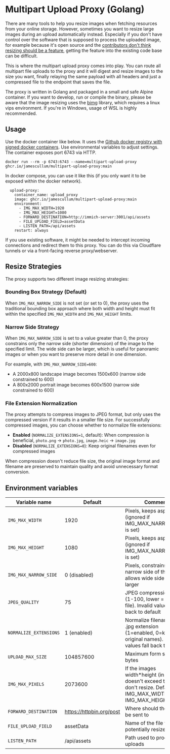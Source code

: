 # Multipart Upload Proxy (Golang)

There are many tools to help you resize images when fetching resources from your online storage. However, sometimes you want to resize large images during an upload automatically instead. Especially if you don't have control over the software that is supposed to process the uploaded image, for example because it's open source and the [contributors don't think resizing should be a feature](https://github.com/immich-app/immich/pull/1242), getting the feature into the existing code base can be difficult.

This is where the multipart upload proxy comes into play. You can route all multipart file uploads to the proxy and it will digest and resize images to the size you want, finally relaying the same payload with all headers and just a compressed file to the endpoint that saves the file.

The proxy is written in Golang and packaged in a small and safe Alpine container. If you want to develop, run or compile the binary, please be aware that the image resizing uses the [bimg](https://github.com/h2non/bimg) library, which requires a linux vips environment. If you're in Windows, usage of WSL is highly recommended.

## Usage
Use the docker container like below. It uses the [Github docker registry with signed docker containers](https://github.com/JamesCullum/multipart-upload-proxy/pkgs/container/multipart-upload-proxy). Use environmental variables to adjust settings. The container exposes port 6743 via HTTP.

    docker run --rm -p 6743:6743 --name=multipart-upload-proxy ghcr.io/jamescullum/multipart-upload-proxy:main

In docker compose, you can use it like this (if you only want it to be exposed within the docker network).

      upload-proxy:
        container_name: upload_proxy
        image: ghcr.io/jamescullum/multipart-upload-proxy:main
        environment:
          - IMG_MAX_WIDTH=1920
          - IMG_MAX_HEIGHT=1080
          - FORWARD_DESTINATION=http://immich-server:3001/api/assets
          - FILE_UPLOAD_FIELD=assetData
          - LISTEN_PATH=/api/assets
        restart: always

If you use existing software, it might be needed to intercept incoming connections and redirect them to this proxy. You can do this via Cloudflare tunnels or via a front-facing reverse proxy/webserver.


## Resize Strategies

The proxy supports two different image resizing strategies:

### Bounding Box Strategy (Default)
When `IMG_MAX_NARROW_SIDE` is not set (or set to 0), the proxy uses the traditional bounding box approach where both width and height must fit within the specified `IMG_MAX_WIDTH` and `IMG_MAX_HEIGHT` limits.

### Narrow Side Strategy
When `IMG_MAX_NARROW_SIDE` is set to a value greater than 0, the proxy constrains only the narrow side (shorter dimension) of the image to the specified limit. The wide side can be larger, which is useful for panoramic images or when you want to preserve more detail in one dimension.

For example, with `IMG_MAX_NARROW_SIDE=600`:
- A 2000x800 landscape image becomes 1500x600 (narrow side constrained to 600)
- A 800x2000 portrait image becomes 600x1500 (narrow side constrained to 600)

### File Extension Normalization

The proxy attempts to compress images to JPEG format, but only uses the compressed version if it results in a smaller file size. For successfully compressed images, you can choose whether to normalize file extensions:

- **Enabled** (`NORMALIZE_EXTENSIONS=1`, default): When compression is beneficial, `photo.png` → `photo.jpg`, `image.heic` → `image.jpg`
- **Disabled** (`NORMALIZE_EXTENSIONS=0`): Keep original filenames even for compressed images

When compression doesn't reduce file size, the original image format and filename are preserved to maintain quality and avoid unnecessary format conversion.

## Environment variables

|Variable name                          |Default                         | Comment
|-------------------------------|-----------------------------| -----------------------------|
|`IMG_MAX_WIDTH`            |1920            | Pixels, keeps aspect ratio (ignored if IMG_MAX_NARROW_SIDE is set)
|`IMG_MAX_HEIGHT`            |1080            | Pixels, keeps aspect ratio (ignored if IMG_MAX_NARROW_SIDE is set)
|`IMG_MAX_NARROW_SIDE`      |0 (disabled)    | Pixels, constrains the narrow side of the image, allows wide side to be larger
|`JPEG_QUALITY`|75|JPEG compression quality (1-100, lower = smaller file). Invalid values fall back to default
|`NORMALIZE_EXTENSIONS`|1 (enabled)|Normalize filenames to .jpg extension (1=enabled, 0=keep original names). Invalid values fall back to default
|`UPLOAD_MAX_SIZE`|104857600|Maximum form size in bytes
|`IMG_MAX_PIXELS`|2073600|If the images width*height (in pixels) doesn't exceed this value, don't resize. Defaults to IMG_MAX_WIDTH × IMG_MAX_HEIGHT
|`FORWARD_DESTINATION`|https://httpbin.org/post|Where should the result be sent to
|`FILE_UPLOAD_FIELD`|assetData|Name of the file field to potentially resize
|`LISTEN_PATH`|/api/assets|Path used to process file uploads

